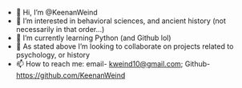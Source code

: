 - 👋 Hi, I’m @KeenanWeind
- 👀 I’m interested in behavioral sciences, and ancient history (not necessarily in that order...)
- 🌱 I’m currently learning Python (and Github lol)
- 💞️ As stated above I’m looking to collaborate on projects related to psychology, or history
- 📫 How to reach me: email- kweind10@gmail.com; Github- https://github.com/KeenanWeind 

<!---
KeenanWeind/KeenanWeind is a ✨ special ✨ repository because its `README.md` (this file) appears on your GitHub profile.
You can click the Preview link to take a look at your changes.
--->
